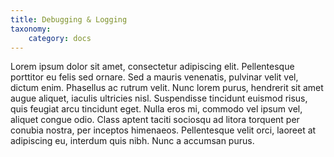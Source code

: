 ```yaml
---
title: Debugging & Logging
taxonomy:
    category: docs
---
```


Lorem ipsum dolor sit amet, consectetur adipiscing elit. Pellentesque porttitor eu felis sed ornare. Sed a mauris venenatis, pulvinar velit vel, dictum enim. Phasellus ac rutrum velit. Nunc lorem purus, hendrerit sit amet augue aliquet, iaculis ultricies nisl. Suspendisse tincidunt euismod risus, quis feugiat arcu tincidunt eget. Nulla eros mi, commodo vel ipsum vel, aliquet congue odio. Class aptent taciti sociosqu ad litora torquent per conubia nostra, per inceptos himenaeos. Pellentesque velit orci, laoreet at adipiscing eu, interdum quis nibh. Nunc a accumsan purus.
